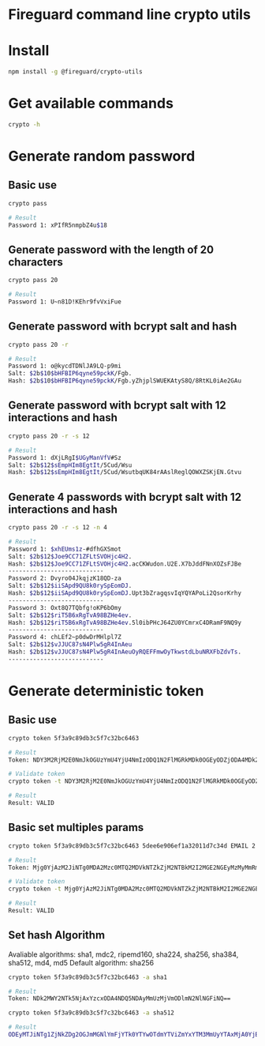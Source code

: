 # Fireguard command line crypto utils

# Install

```bash
npm install -g @fireguard/crypto-utils
```

# Get available commands
```bash
crypto -h
```

# Generate random password

## Basic use
``` bash
crypto pass

# Result
Password 1: xPIfR5nmpbZ4u$18
```

## Generate password with the length of 20 characters
```bash
crypto pass 20

# Result
Password 1: U~n81D!KEhr9fvVxiFue
```

## Generate password with bcrypt salt and hash
```bash
crypto pass 20 -r

# Result
Password 1: o@kycdTDNlJA9LQ-p9mi
Salt: $2b$10$bHFBIP6qyne59pckK/Fgb.
Hash: $2b$10$bHFBIP6qyne59pckK/Fgb.yZhjplSWUEKAtyS8Q/8RtKL0iAe2GAu
```

## Generate password with bcrypt salt with 12 interactions and hash
```bash
crypto pass 20 -r -s 12

# Result
Password 1: dXjLRgI$UGyManVfV#Sz
Salt: $2b$12$sEmpHIm8EgtIt/5Cud/Wsu
Hash: $2b$12$sEmpHIm8EgtIt/5Cud/WsutbqUK84rAAslReglQOWXZSKjEN.Gtvu
```

## Generate 4 passwords with bcrypt salt with 12 interactions and hash
``` bash
crypto pass 20 -r -s 12 -n 4

# Result
Password 1: $xhEUms1z-#dfhGXSmot
Salt: $2b$12$Joe9CC71ZFLtSVOHjc4H2.
Hash: $2b$12$Joe9CC71ZFLtSVOHjc4H2.acCKWudon.U2E.X7bJddFNnXOZsFJBe
---------------------------
Password 2: Dvyro04JkqjzK18QD-za
Salt: $2b$12$iiSApd9QU8k0rySpEomDJ.
Hash: $2b$12$iiSApd9QU8k0rySpEomDJ.Upt3bZragqsvIqYQYAPoLi2QsorKrhy
---------------------------
Password 3: Oxt8Q7TQbfg!oKP6bOmy
Salt: $2b$12$riT5B6xRgTvA98BZHe4ev.
Hash: $2b$12$riT5B6xRgTvA98BZHe4ev.5l0ibPHcJ64ZU0YCmrxC4DRamF9NQ9y
---------------------------
Password 4: chLEf2~p0dwDrMHlpl7Z
Salt: $2b$12$vJJUC87sN4Plw5gR4InAeu
Hash: $2b$12$vJJUC87sN4Plw5gR4InAeuOyRQEFFmwOyTkwstdLbuNRXFbZdvTs.
---------------------------
```

# Generate deterministic token

## Basic use
``` bash
crypto token 5f3a9c89db3c5f7c32bc6463

# Result
Token: NDY3M2RjM2E0NmJkOGUzYmU4YjU4NmIzODQ1N2FlMGRkMDk0OGEyODZjODA4MDk2OTIwZTY5ZmIzOTViYjU4ZQ==

# Validate token
crypto token -t NDY3M2RjM2E0NmJkOGUzYmU4YjU4NmIzODQ1N2FlMGRkMDk0OGEyODZjODA4MDk2OTIwZTY5ZmIzOTViYjU4ZQ== 5f3a9c89db3c5f7c32bc6463

# Result
Result: VALID
```

## Basic set multiples params
``` bash
crypto token 5f3a9c89db3c5f7c32bc6463 5dee6e906ef1a32011d7c34d EMAIL 2

# Result
Token: Mjg0YjAzM2JiNTg0MDA2Mzc0MTQ2MDVkNTZkZjM2NTBkM2I2MGE2NGEyMzMyMmRmMDQ5M2VlNjE2YWE2YWM2Yg==

# Validate token
crypto token -t Mjg0YjAzM2JiNTg0MDA2Mzc0MTQ2MDVkNTZkZjM2NTBkM2I2MGE2NGEyMzMyMmRmMDQ5M2VlNjE2YWE2YWM2Yg== 5f3a9c89db3c5f7c32bc6463 5dee6e906ef1a32011d7c34d EMAIL 2

# Result
Result: VALID
```

## Set hash Algorithm

Avaliable algorithms: sha1, mdc2, ripemd160, sha224, sha256, sha384, sha512, md4, md5
Default algorithm: sha256

``` bash
crypto token 5f3a9c89db3c5f7c32bc6463 -a sha1

# Result
Token: NDk2MWY2NTk5NjAxYzcxODA4NDQ5NDAyMmUzMjVmODlmN2NlNGFiNQ==
```

``` bash
crypto token 5f3a9c89db3c5f7c32bc6463 -a sha512

# Result
ODEyMTJiNTg1ZjNkZDg2OGJmMGNlYmFjYTk0YTYwOTdmYTViZmYxYTM3MmUyYTAxMjA0YjBmMzU2NDI1M2ViODBiZTY1ZjA2OTQyMjc5ODAzOWViYTI4MmNjMzUwMGI4NDE3OGQ2YmZlMzRhOGVkYzQ0ZmY0OGM2MDAxMzgyZmU=
```